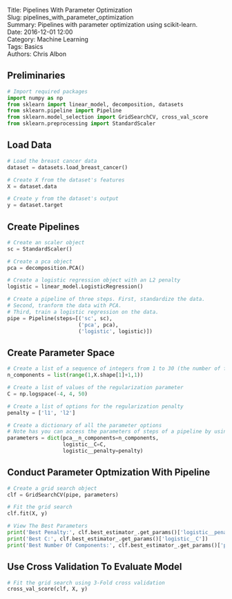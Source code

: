 Title: Pipelines With Parameter Optimization   
Slug: pipelines_with_parameter_optimization  
Summary: Pipelines with parameter optimization using scikit-learn.  
Date: 2016-12-01 12:00  
Category: Machine Learning  
Tags: Basics  
Authors: Chris Albon  

## Preliminaries


```python
# Import required packages
import numpy as np
from sklearn import linear_model, decomposition, datasets
from sklearn.pipeline import Pipeline
from sklearn.model_selection import GridSearchCV, cross_val_score
from sklearn.preprocessing import StandardScaler
```

## Load Data


```python
# Load the breast cancer data
dataset = datasets.load_breast_cancer()

# Create X from the dataset's features
X = dataset.data

# Create y from the dataset's output
y = dataset.target
```

## Create Pipelines


```python
# Create an scaler object
sc = StandardScaler()

# Create a pca object
pca = decomposition.PCA()

# Create a logistic regression object with an L2 penalty
logistic = linear_model.LogisticRegression()

# Create a pipeline of three steps. First, standardize the data.
# Second, tranform the data with PCA.
# Third, train a logistic regression on the data.
pipe = Pipeline(steps=[('sc', sc),
                       ('pca', pca),
                       ('logistic', logistic)])
```

## Create Parameter Space


```python
# Create a list of a sequence of integers from 1 to 30 (the number of features in X + 1)
n_components = list(range(1,X.shape[1]+1,1))

# Create a list of values of the regularization parameter
C = np.logspace(-4, 4, 50)

# Create a list of options for the regularization penalty
penalty = ['l1', 'l2']

# Create a dictionary of all the parameter options
# Note has you can access the parameters of steps of a pipeline by using '__’
parameters = dict(pca__n_components=n_components,
                  logistic__C=C,
                  logistic__penalty=penalty)
```

## Conduct Parameter Optmization With Pipeline


```python
# Create a grid search object
clf = GridSearchCV(pipe, parameters)

# Fit the grid search
clf.fit(X, y)
```


```python
# View The Best Parameters
print('Best Penalty:', clf.best_estimator_.get_params()['logistic__penalty'])
print('Best C:', clf.best_estimator_.get_params()['logistic__C'])
print('Best Number Of Components:', clf.best_estimator_.get_params()['pca__n_components'])
```

## Use Cross Validation To Evaluate Model


```python
# Fit the grid search using 3-Fold cross validation
cross_val_score(clf, X, y)
```
